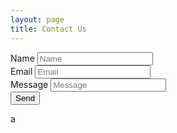 ```yaml
---
layout: page
title: Contact Us
---
```


    
 <script type="text/javascript">var submitted=false;</script>

<iframe id="hidden_iframe" name="hidden_iframe" onload="submitted&amp;&amp;(window.location="https://blog.webjeda.com/demo/google-form-customize/)" style="display:none"></iframe>   

<form action="https://docs.google.com/forms/d/e/1FAIpQLSfzO-mkf1gKY5kpA8piBab6h6KymTF0sMOzfcbuRoEvuL6SOA/formResponse" method="post" target="hidden_iframe" onsubmit="submitted=true;">
          <label>Name</label>
          <input name="entry.134554697" type="text" placeholder="Name" />
          <br>
          <label>Email</label>
          <input name="entry.17102386" type="email" placeholder="Email"/>
          <br>
          <label>Message</label>
          <input name="entry.616702237" type="text" placeholder="Message" />
          <br>
          <input type="submit" value="Send" />

   </form>
   
   a
    
